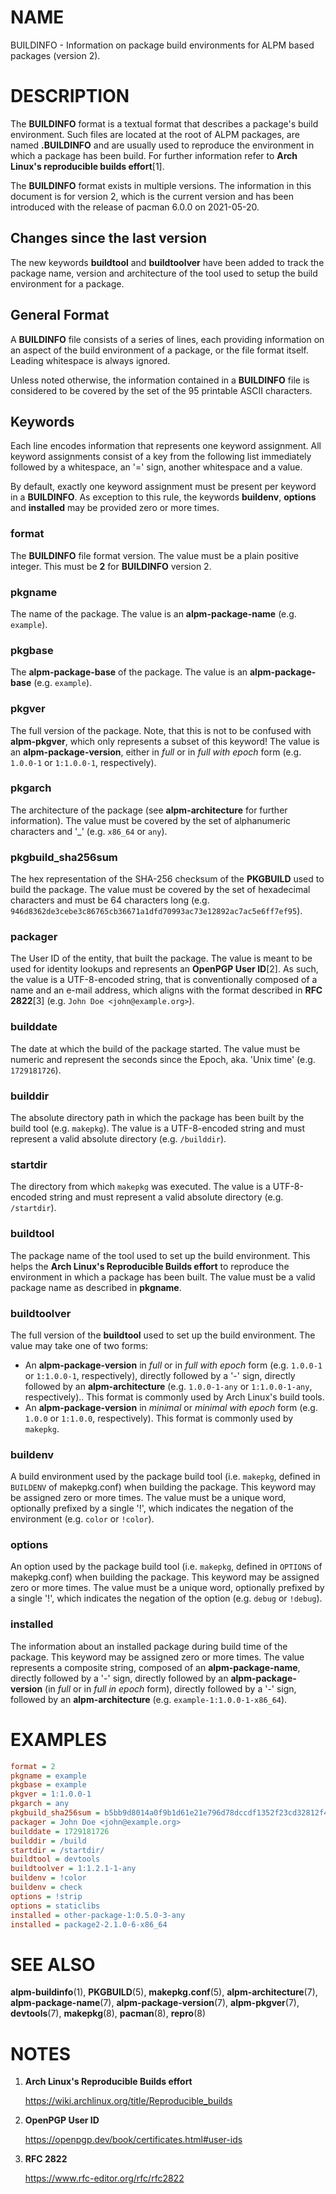 # NAME

BUILDINFO - Information on package build environments for ALPM based packages (version 2).

# DESCRIPTION

The **BUILDINFO** format is a textual format that describes a package's build environment.
Such files are located at the root of ALPM packages, are named **.BUILDINFO** and are usually used to reproduce the environment in which a package has been build.
For further information refer to **Arch Linux's reproducible builds effort**[1].

The **BUILDINFO** format exists in multiple versions.
The information in this document is for version 2, which is the current version and has been introduced with the release of pacman 6.0.0 on 2021-05-20.

## Changes since the last version

The new keywords **buildtool** and **buildtoolver** have been added to track the package name, version and architecture of the tool used to setup the build environment for a package.

## General Format

A **BUILDINFO** file consists of a series of lines, each providing information on an aspect of the build environment of a package, or the file format itself.
Leading whitespace is always ignored.

Unless noted otherwise, the information contained in a **BUILDINFO** file is considered to be covered by the set of the 95 printable ASCII characters.

## Keywords

Each line encodes information that represents one keyword assignment.
All keyword assignments consist of a key from the following list immediately followed by a whitespace, an '=' sign, another whitespace and a value.

By default, exactly one keyword assignment must be present per keyword in a **BUILDINFO**.
As exception to this rule, the keywords **buildenv**, **options** and **installed** may be provided zero or more times.

### format

The **BUILDINFO** file format version.
The value must be a plain positive integer.
This must be **2** for **BUILDINFO** version 2.

### pkgname

The name of the package.
The value is an **alpm-package-name** (e.g. `example`).

### pkgbase

The **alpm-package-base** of the package.
The value is an **alpm-package-base** (e.g. `example`).

### pkgver

The full version of the package.
Note, that this is not to be confused with **alpm-pkgver**, which only represents a subset of this keyword!
The value is an **alpm-package-version**, either in *full* or in *full with epoch* form (e.g. `1.0.0-1` or `1:1.0.0-1`, respectively).

### pkgarch

The architecture of the package (see **alpm-architecture** for further information).
The value must be covered by the set of alphanumeric characters and '_' (e.g. `x86_64` or `any`).

### pkgbuild_sha256sum

The hex representation of the SHA-256 checksum of the **PKGBUILD** used to build the package.
The value must be covered by the set of hexadecimal characters and must be 64 characters long (e.g. `946d8362de3cebe3c86765cb36671a1dfd70993ac73e12892ac7ac5e6ff7ef95`).

### packager

The User ID of the entity, that built the package.
The value is meant to be used for identity lookups and represents an **OpenPGP User ID**[2].
As such, the value is a UTF-8-encoded string, that is conventionally composed of a name and an e-mail address, which aligns with the format described in **RFC 2822**[3] (e.g. `John Doe <john@example.org>`).

### builddate

The date at which the build of the package started.
The value must be numeric and represent the seconds since the Epoch, aka. 'Unix time' (e.g. `1729181726`).

### builddir

The absolute directory path in which the package has been built by the build tool (e.g. `makepkg`).
The value is a UTF-8-encoded string and must represent a valid absolute directory (e.g. `/builddir`).

### startdir

The directory from which `makepkg` was executed.
The value is a UTF-8-encoded string and must represent a valid absolute directory (e.g. `/startdir`).

### buildtool

The package name of the tool used to set up the build environment.
This helps the **Arch Linux's Reproducible Builds effort** to reproduce the environment in which a package has been built.
The value must be a valid package name as described in **pkgname**.

### buildtoolver

The full version of the **buildtool** used to set up the build environment.
The value may take one of two forms:

- An **alpm-package-version** in *full* or in *full with epoch* form (e.g. `1.0.0-1` or `1:1.0.0-1`, respectively), directly followed by a '-' sign, directly followed by an **alpm-architecture** (e.g. `1.0.0-1-any` or `1:1.0.0-1-any`, respectively)..
  This format is commonly used by Arch Linux's build tools.
- An **alpm-package-version** in *minimal* or *minimal with epoch* form (e.g. `1.0.0` or `1:1.0.0`, respectively).
  This format is commonly used by `makepkg`.

### buildenv

A build environment used by the package build tool (i.e. `makepkg`, defined in `BUILDENV` of makepkg.conf) when building the package.
This keyword may be assigned zero or more times.
The value must be a unique word, optionally prefixed by a single '!', which indicates the negation of the environment (e.g. `color` or `!color`).

### options

An option used by the package build tool (i.e. `makepkg`, defined in `OPTIONS` of makepkg.conf) when building the package.
This keyword may be assigned zero or more times.
The value must be a unique word, optionally prefixed by a single '!', which indicates the negation of the option (e.g. `debug` or `!debug`).

### installed

The information about an installed package during build time of the package.
This keyword may be assigned zero or more times.
The value represents a composite string, composed of an **alpm-package-name**, directly followed by a '-' sign, directly followed by an **alpm-package-version** (in *full* or in *full in epoch* form), directly followed by a '-' sign, followed by an **alpm-architecture** (e.g. `example-1:1.0.0-1-x86_64`).

# EXAMPLES

```ini
format = 2
pkgname = example
pkgbase = example
pkgver = 1:1.0.0-1
pkgarch = any
pkgbuild_sha256sum = b5bb9d8014a0f9b1d61e21e796d78dccdf1352f23cd32812f4850b878ae4944c
packager = John Doe <john@example.org>
builddate = 1729181726
builddir = /build
startdir = /startdir/
buildtool = devtools
buildtoolver = 1:1.2.1-1-any
buildenv = !color
buildenv = check
options = !strip
options = staticlibs
installed = other-package-1:0.5.0-3-any
installed = package2-2.1.0-6-x86_64
```

# SEE ALSO

**alpm-buildinfo**(1), **PKGBUILD**(5), **makepkg.conf**(5), **alpm-architecture**(7), **alpm-package-name**(7), **alpm-package-version**(7), **alpm-pkgver**(7), **devtools**(7), **makepkg**(8), **pacman**(8), **repro**(8)

# NOTES

1. **Arch Linux's Reproducible Builds effort**
   
   <https://wiki.archlinux.org/title/Reproducible_builds>
1. **OpenPGP User ID**
   
   <https://openpgp.dev/book/certificates.html#user-ids>
1. **RFC 2822**
   
   <https://www.rfc-editor.org/rfc/rfc2822>
